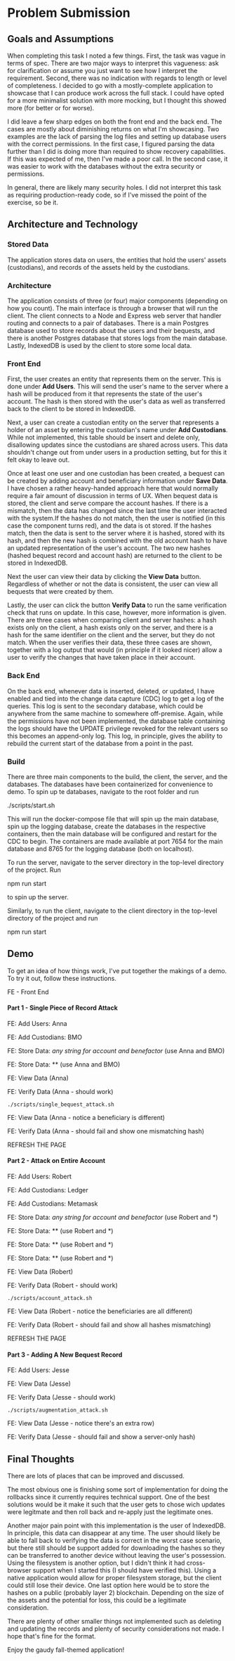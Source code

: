 # Problem Submission

## Goals and Assumptions

When completing this task I noted a few things. First, the task was vague in terms of spec. There are two major ways to interpret this vagueness: ask for clarification or assume you just want to see how I interpret the requirement. Second, there was no indication with regards to length or level of completeness. I decided to go with a mostly-complete application to showcase that I can produce work across the full stack. I could have opted for a more minimalist solution with more mocking, but I thought this showed more (for better or for worse).

I did leave a few sharp edges on both the front end and the back end. The cases are mostly about diminishing returns on what I'm showcasing. Two examples are the lack of parsing the log files and setting up database users with the correct permissions. In the first case, I figured parsing the data further than I did is doing more than required to show recovery capabilities. If this was expected of me, then I've made a poor call. In the second case, it was easier to work with the databases without the extra security or permissions.

In general, there are likely many security holes. I did not interpret this task as requiring production-ready code, so if I've missed the point of the exercise, so be it.


## Architecture and Technology

### Stored Data

The application stores data on users, the entities that hold the users' assets (custodians), and records of the assets held by the custodians.

### Architecture

The application consists of three (or four) major components (depending on how you count). The main interface is through a browser that will run the client. The client connects to a Node and Express web server that handler routing and connects to a pair of databases. There is a main Postgres database used to store records about the users and their bequests, and there is another Postgres database that stores logs from the main database. Lastly, IndexedDB is used by the client to store some local data.

### Front End

First, the user creates an entity that represents them on the server. This is done under __Add Users__. This will send the user's name to the server where a hash will be produced from it that represents the state of the user's account. The hash is then stored with the user's data as well as transferred back to the client to be stored in IndexedDB.

Next, a user can create a custodian entity on the server that represents a holder of an asset by entering the custodian's name under __Add Custodians__. While not implemented, this table should be insert and delete only, disallowing updates since the custodians are shared across users. This data shouldn't change out from under users in a production setting, but for this it felt okay to leave out.

Once at least one user and one custodian has been created, a bequest can be created by adding account and beneficiary information under __Save Data__. I have chosen a rather heavy-handed approach here that would normally require a fair amount of discussion in terms of UX. When bequest data is stored, the client and serve compare the account hashes. If there is a mismatch, then the data has changed since the last time the user interacted with the system.If the hashes do not match, then the user is notified (in this case the component turns red), and the data is ot stored. If the hashes match, then the data is sent to the server where it is hashed, stored with its hash, and then the new hash is combined with the old account hash to have an updated representation of the user's account. The two new hashes (hashed bequest record and account hash) are returned to the client to be stored in IndexedDB.

Next the user can view their data by clicking the __View Data__ button. Regardless of whether or not the data is consistent, the user can view all bequests that were created by them.

Lastly, the user can click the button __Verify Data__ to run the same verification check that runs on update. In this case, however, more information is given. There are three cases when comparing client and server hashes: a hash exists only on the client, a hash exists only on the server, and there is a hash for the same identifier on the client and the server, but they do not match. When the user verifies their data, these three cases are shown, together with a log output that would (in principle if it looked nicer) allow a user to verify the changes that have taken place in their account.

### Back End

On the back end, whenever data is inserted, deleted, or updated, I have enabled and tied into the change data capture (CDC) log to get a log of the queries. This log is sent to the secondary database, which could be anywhere from the same machine to somewhere off-premise. Again, while the permissions have not been implemented, the database table containing the logs should have the UPDATE privilege revoked for the relevant users so this becomes an append-only log. This log, in principle, gives the ability to rebuild the current start of the database from a point in the past.

### Build

There are three main components to the build, the client, the server, and the databases. The databases have been containerized for convenience to demo. To spin up te databases, navigate to the root folder and run

./scripts/start.sh

This will run the docker-compose file that will spin up the main database, spin up the logging database, create the databases in the respective containers, then the main database will be configured and restart for the CDC to begin. The containers are made available at port 7654 for the main database and 8765 for the logging database (both on localhost).

To run the server, navigate to the server directory in the top-level directory of the project. Run

npm run start

to spin up the server.

Similarly, to run the client, navigate to the client directory in the top-level directory of the project and run

npm run start

## Demo

To get an idea of how things work, I've put together the makings of a demo. To try it out, follow these instructions.


FE - Front End


#### Part 1 - Single Piece of Record Attack
FE: Add Users: Anna

FE: Add Custodians: BMO

FE: Store Data: *any string for account and benefactor* (use Anna and BMO)

FE: Store Data: ** (use Anna and BMO)

FE: View Data (Anna)

FE: Verify Data (Anna - should work)

	./scripts/single_bequest_attack.sh

FE: View Data (Anna - notice a beneficiary is different)

FE: Verify Data (Anna - should fail and show one mismatching hash)

REFRESH THE PAGE

#### Part 2 - Attack on Entire Account
FE: Add Users: Robert

FE: Add Custodians: Ledger

FE: Add Custodians: Metamask

FE: Store Data: *any string for account and benefactor* (use Robert and *)

FE: Store Data: ** (use Robert and *)

FE: Store Data: ** (use Robert and *)

FE: Store Data: ** (use Robert and *)

FE: View Data (Robert)

FE: Verify Data (Robert - should work)

	./scripts/account_attack.sh

FE: View Data (Robert - notice the beneficiaries are all different)

FE: Verify Data (Robert - should fail and show all hashes mismatching)

REFRESH THE PAGE

#### Part 3 - Adding A New Bequest Record

FE: Add Users: Jesse

FE: View Data (Jesse)

FE: Verify Data (Jesse - should work)

	./scripts/augmentation_attack.sh

FE: View Data (Jesse - notice there's an extra row)

FE: Verify Data (Jesse - should fail and show a server-only hash)


## Final Thoughts

There are lots of places that can be improved and discussed.

The most obvious one is finishing some sort of implementation for doing the rollbacks since it currently requires technical support. One of the best solutions would be it make it such that the user gets to chose wich updates were legitmate and then roll back and re-apply just the legitimate ones.

Another major pain point with this implementation is the user of IndexedDB. In principle, this data can disappear at any time. The user should likely be able to fall back to verifying the data is correct in the worst case scenario, but there still should be support added for downloading the hashes so they can be transferred to another device without leaving the user's possession. Using the filesystem is another option, but I didn't think it had cross-browser support when I started this (I should have verified this). Using a native application would allow for proper filesystem storage, but the client could still lose their device. One last option here would be to store the hashes on a public (probably layer 2) blockchain. Depending on the size of the assets and the potential for loss, this could be a legitimate consideration.

There are plenty of other smaller things not implemented such as deleting and updating the records and plenty of security considerations not made. I hope that's fine for the format.

Enjoy the gaudy fall-themed application!
